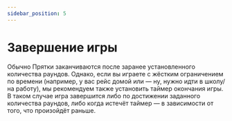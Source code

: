 ```yaml
---
sidebar_position: 5
---
```


# Завершение игры

Обычно Прятки заканчиваются после заранее установленного количества раундов. Однако, если вы играете с жёстким ограничением по времени (например, у вас рейс домой или — ну, нужно идти в школу/на работу), мы рекомендуем также установить таймер окончания игры. В таком случае игра завершится либо по достижении заданного количества раундов, либо когда истечёт таймер — в зависимости от того, что произойдёт раньше.
